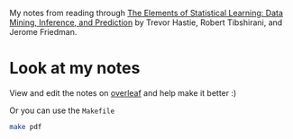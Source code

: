 My notes from reading through
[The Elements of Statistical Learning: Data Mining, Inference, and Prediction][1]
by Trevor Hastie, Robert Tibshirani, and Jerome Friedman.

# Look at my notes

View and edit the notes on [overleaf][2] and help make it better :)

Or you can use the `Makefile`

```bash
make pdf
```

[1]: https://web.stanford.edu/~hastie/ElemStatLearn/
[2]: https://www.overleaf.com/8475969294jntmhtswpqrh
